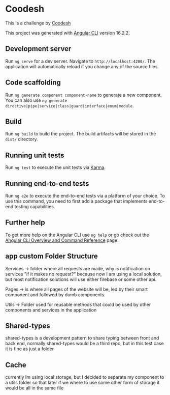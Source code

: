 # Coodesh

This is a challenge by [Coodesh](https://coodesh.com/)

This project was generated with [Angular CLI](https://github.com/angular/angular-cli) version 16.2.2.

## Development server

Run `ng serve` for a dev server. Navigate to `http://localhost:4200/`. The application will automatically reload if you change any of the source files.

## Code scaffolding

Run `ng generate component component-name` to generate a new component. You can also use `ng generate directive|pipe|service|class|guard|interface|enum|module`.

## Build

Run `ng build` to build the project. The build artifacts will be stored in the `dist/` directory.

## Running unit tests

Run `ng test` to execute the unit tests via [Karma](https://karma-runner.github.io).

## Running end-to-end tests

Run `ng e2e` to execute the end-to-end tests via a platform of your choice. To use this command, you need to first add a package that implements end-to-end testing capabilities.

## Further help

To get more help on the Angular CLI use `ng help` or go check out the [Angular CLI Overview and Command Reference](https://angular.io/cli) page.

## app custom Folder Structure

Services -> folder where all requests are made, why is notification on services
"if it makes no request?" because now I am using a local solution, but most notification solutions will use either firebase or some other api.

Pages -> is where all pages of the website will be, led by their smart component and followed by dumb components

Utils -> Folder used for reusable methods that could be used by other components and services in the application

## Shared-types

shared-types is a development pattern to share typing between front and back end, normally shared-types would be a third repo, but in this test case it is fine as just a folder

## Cache

currently Im using local storage, but I decided to separate my component to a utils folder so that later if we where to use some other form of storage it would be all in the same file
